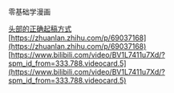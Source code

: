 零基础学漫画

[头部的正确起稿方式](https://www.bilibili.com/video/BV1PK4y1R7M8/?spm_id_from=trigger_reload)  
[https://zhuanlan.zhihu.com/p/69037168](https://zhuanlan.zhihu.com/p/69037168)
[https://www.bilibili.com/video/BV1L7411u7Xd/?spm_id_from=333.788.videocard.5](https://www.bilibili.com/video/BV1L7411u7Xd/?spm_id_from=333.788.videocard.5)
 